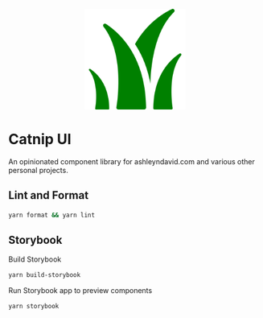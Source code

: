 <p align="center">
<img src="./public/catnip.svg" width="200" height="200">
</p>

# Catnip UI

An opinionated component library for ashleyndavid.com and various other personal projects.


## Lint and Format

```bash
yarn format && yarn lint
```

## Storybook

Build Storybook

```bash
yarn build-storybook
```

Run Storybook app to preview components

```bash
yarn storybook
```

